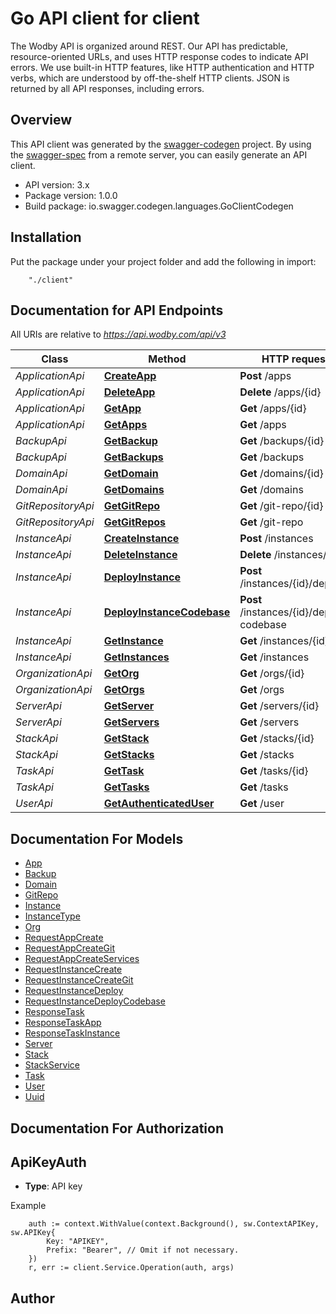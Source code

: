 # Go API client for client

The Wodby API is organized around REST. Our API has predictable, resource-oriented URLs, and uses HTTP response codes to indicate API errors. We use built-in HTTP features, like HTTP authentication and HTTP verbs, which are understood by off-the-shelf HTTP clients. JSON is returned by all API responses, including errors. 

## Overview
This API client was generated by the [swagger-codegen](https://github.com/swagger-api/swagger-codegen) project.  By using the [swagger-spec](https://github.com/swagger-api/swagger-spec) from a remote server, you can easily generate an API client.

- API version: 3.x
- Package version: 1.0.0
- Build package: io.swagger.codegen.languages.GoClientCodegen

## Installation
Put the package under your project folder and add the following in import:
```
    "./client"
```

## Documentation for API Endpoints

All URIs are relative to *https://api.wodby.com/api/v3*

Class | Method | HTTP request | Description
------------ | ------------- | ------------- | -------------
*ApplicationApi* | [**CreateApp**](docs/ApplicationApi.md#createapp) | **Post** /apps | 
*ApplicationApi* | [**DeleteApp**](docs/ApplicationApi.md#deleteapp) | **Delete** /apps/{id} | 
*ApplicationApi* | [**GetApp**](docs/ApplicationApi.md#getapp) | **Get** /apps/{id} | 
*ApplicationApi* | [**GetApps**](docs/ApplicationApi.md#getapps) | **Get** /apps | 
*BackupApi* | [**GetBackup**](docs/BackupApi.md#getbackup) | **Get** /backups/{id} | 
*BackupApi* | [**GetBackups**](docs/BackupApi.md#getbackups) | **Get** /backups | 
*DomainApi* | [**GetDomain**](docs/DomainApi.md#getdomain) | **Get** /domains/{id} | 
*DomainApi* | [**GetDomains**](docs/DomainApi.md#getdomains) | **Get** /domains | 
*GitRepositoryApi* | [**GetGitRepo**](docs/GitRepositoryApi.md#getgitrepo) | **Get** /git-repo/{id} | 
*GitRepositoryApi* | [**GetGitRepos**](docs/GitRepositoryApi.md#getgitrepos) | **Get** /git-repo | 
*InstanceApi* | [**CreateInstance**](docs/InstanceApi.md#createinstance) | **Post** /instances | 
*InstanceApi* | [**DeleteInstance**](docs/InstanceApi.md#deleteinstance) | **Delete** /instances/{id} | 
*InstanceApi* | [**DeployInstance**](docs/InstanceApi.md#deployinstance) | **Post** /instances/{id}/deploy | 
*InstanceApi* | [**DeployInstanceCodebase**](docs/InstanceApi.md#deployinstancecodebase) | **Post** /instances/{id}/deploy-codebase | 
*InstanceApi* | [**GetInstance**](docs/InstanceApi.md#getinstance) | **Get** /instances/{id} | 
*InstanceApi* | [**GetInstances**](docs/InstanceApi.md#getinstances) | **Get** /instances | 
*OrganizationApi* | [**GetOrg**](docs/OrganizationApi.md#getorg) | **Get** /orgs/{id} | 
*OrganizationApi* | [**GetOrgs**](docs/OrganizationApi.md#getorgs) | **Get** /orgs | 
*ServerApi* | [**GetServer**](docs/ServerApi.md#getserver) | **Get** /servers/{id} | 
*ServerApi* | [**GetServers**](docs/ServerApi.md#getservers) | **Get** /servers | 
*StackApi* | [**GetStack**](docs/StackApi.md#getstack) | **Get** /stacks/{id} | 
*StackApi* | [**GetStacks**](docs/StackApi.md#getstacks) | **Get** /stacks | 
*TaskApi* | [**GetTask**](docs/TaskApi.md#gettask) | **Get** /tasks/{id} | 
*TaskApi* | [**GetTasks**](docs/TaskApi.md#gettasks) | **Get** /tasks | 
*UserApi* | [**GetAuthenticatedUser**](docs/UserApi.md#getauthenticateduser) | **Get** /user | 


## Documentation For Models

 - [App](docs/App.md)
 - [Backup](docs/Backup.md)
 - [Domain](docs/Domain.md)
 - [GitRepo](docs/GitRepo.md)
 - [Instance](docs/Instance.md)
 - [InstanceType](docs/InstanceType.md)
 - [Org](docs/Org.md)
 - [RequestAppCreate](docs/RequestAppCreate.md)
 - [RequestAppCreateGit](docs/RequestAppCreateGit.md)
 - [RequestAppCreateServices](docs/RequestAppCreateServices.md)
 - [RequestInstanceCreate](docs/RequestInstanceCreate.md)
 - [RequestInstanceCreateGit](docs/RequestInstanceCreateGit.md)
 - [RequestInstanceDeploy](docs/RequestInstanceDeploy.md)
 - [RequestInstanceDeployCodebase](docs/RequestInstanceDeployCodebase.md)
 - [ResponseTask](docs/ResponseTask.md)
 - [ResponseTaskApp](docs/ResponseTaskApp.md)
 - [ResponseTaskInstance](docs/ResponseTaskInstance.md)
 - [Server](docs/Server.md)
 - [Stack](docs/Stack.md)
 - [StackService](docs/StackService.md)
 - [Task](docs/Task.md)
 - [User](docs/User.md)
 - [Uuid](docs/Uuid.md)


## Documentation For Authorization

## ApiKeyAuth
- **Type**: API key 

Example
```
	auth := context.WithValue(context.Background(), sw.ContextAPIKey, sw.APIKey{
		Key: "APIKEY",
		Prefix: "Bearer", // Omit if not necessary.
	})
    r, err := client.Service.Operation(auth, args)
```

## Author



